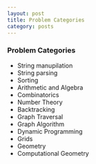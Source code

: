 ```yaml
---
layout: post
title: Problem Categories
category: posts
--- 
```


### Problem Categories ###
* String manupilation
* String parsing
* Sorting
* Arithmetic and Algebra
* Combinatorics 
* Number Theory 
* Backtracking 
* Graph Traversal
* Graph Algorithm
* Dynamic Programming
* Grids
* Geometry
* Computational Geometry

